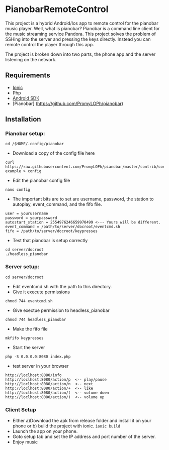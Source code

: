 # PianobarRemoteControl

This project is a hybrid Android/Ios app to remote control for the pianobar music player.  Well, what is pianobar? Pianobar is a command line client for the music streaming service Pandora. This project solves the problem of SSHing into the server and pressing the keys directly.  Instead you can remote control the player through this app.

The project is broken down into two parts, the phone app and the server listening on the network.


## Requirements
- [Ionic](http://ionicframework.com/)
- Php
- [Android SDK](https://developer.android.com/sdk/index.html)
- [Pianobar] (https://github.com/PromyLOPh/pianobar)


## Installation
### Pianobar setup:
```
cd /$HOME/.config/pianobar
```
- Download a copy of the config file here 
```
curl https://raw.githubusercontent.com/PromyLOPh/pianobar/master/contrib/config-example > config
```
- Edit the pianobar config file 
```
nano config
```
- The important bits are to set are username, password, the station to autoplay, event_command, and the fifo file.
```
user = yourusername
password = yourpassword
autostart_station = 2554976246659970499 <--- Yours will be different.
event_command = /path/to/server/docroot/eventcmd.sh
fifo = /path/to/server/docroot/keypresses
```
- Test that pianobar is setup correctly
```
cd server/docroot
./headless_pianobar
```

### Server setup:
```
cd server/docroot
```
- Edit eventcmd.sh with the path to this directory.
- Give it execute permissions 
```
chmod 744 eventcmd.sh
```
- Give exectue permission to headless_pianobar 
```
chmod 744 headless_pianobar
```
- Make the fifo file 
```
mkfifo keypresses
```
- Start the server 
```
php -S 0.0.0.0:8080 index.php
```
- test server in your browser 
```
http://loclhost:8080/info
http://loclhost:8080/action/p  <-- play/pause
http://loclhost:8080/action/n  <-- next
http://loclhost:8080/action/+  <-- like
http://loclhost:8080/action/(  <-- volume down
http://loclhost:8080/action/)  <-- volume up
```

### Client Setup
- Either a)Download the apk from release folder and install it on your phone or b) build the project with ionic. `ionic build`
- Launch the app on your phone.
- Goto setup tab and set the IP address and port number of the server.
- Enjoy music
